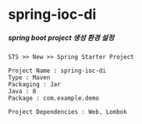 # spring-ioc-di


##### spring boot project 생성 환경 설정
```
STS >> New >> Spring Starter Project

Project Name : spring-ioc-di
Type : Maven
Packaging : Jar
Java : 8
Package : com.example.demo

Project Dependencies : Web, Lombok
```
